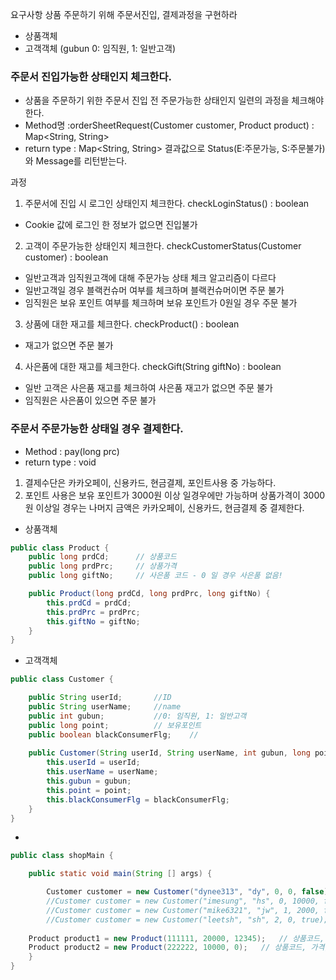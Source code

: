 요구사항
상품 주문하기 위해 주문서진입, 결제과정을 구현하라
- 상품객체
- 고객객체 (gubun 0: 임직원, 1: 일반고객)

### 주문서 진입가능한 상태인지 체크한다.
- 상품을 주문하기 위한 주문서 진입 전 주문가능한 상태인지 일련의 과정을 체크해야한다.
- Method명 :orderSheetRequest(Customer customer, Product product) : Map<String, String>
- return type : Map<String, String> 결과값으로  Status(E:주문가능, S:주문불가)와 Message를 리턴받는다. 

과정
1. 주문서에 진입 시 로그인 상태인지 체크한다. checkLoginStatus() : boolean
- Cookie 값에 로그인 한 정보가 없으면 진입불가
2. 고객이 주문가능한 상태인지 체크한다. checkCustomerStatus(Customer customer) : boolean
- 일반고객과 임직원고객에 대해 주문가능 상태 체크 알고리즘이 다르다
- 일반고객일 경우 블랙컨슈머 여부를 체크하며 블랙컨슈머이면 주문 불가
- 임직원은 보유 포인트 여부를 체크하며 보유 포인트가 0원일 경우 주문 불가
3. 상품에 대한 재고를 체크한다.  checkProduct() : boolean
- 재고가 없으면 주문 불가 
4. 사은품에 대한 재고를 체크한다. checkGift(String giftNo) : boolean
- 일반 고객은 사은품 재고를 체크하여 사은품 재고가 없으면 주문 불가
- 임직원은 사은품이 있으면 주문 불가


### 주문서 주문가능한 상태일 경우 결제한다.
- Method : pay(long prc)
- return type : void
1. 결제수단은 카카오페이, 신용카드, 현금결제, 포인트사용 중 가능하다.
2. 포인트 사용은 보유 포인트가 3000원 이상 일경우에만 가능하며 상품가격이 3000원 이상일 경우는 나머지 금액은 카카오페이, 신용카드, 현금결제 중 결제한다.



- 상품객체
```java
public class Product {
    public long prdCd;      // 상품코드
    public long prdPrc;     // 상품가격
    public long giftNo;     // 사은품 코드 - 0 일 경우 사은품 없음!

    public Product(long prdCd, long prdPrc, long giftNo) {
        this.prdCd = prdCd;
        this.prdPrc = prdPrc;
        this.giftNo = giftNo;
    }
}
```

- 고객객체

```java
public class Customer {

    public String userId;		//ID
    public String userName;		//name
    public int gubun;			//0: 임직원, 1: 일반고객
    public long point;			// 보유포인트
    public boolean blackConsumerFlg;	//
    
    public Customer(String userId, String userName, int gubun, long point, boolean blackConsumerFlg) {
        this.userId = userId;
        this.userName = userName;
        this.gubun = gubun;
        this.point = point;
        this.blackConsumerFlg = blackConsumerFlg;
    }
}
```

- 
```java
public class shopMain {

    public static void main(String [] args) {

        Customer customer = new Customer("dynee313", "dy", 0, 0, false);    	  //도연 임직원
        //Customer customer = new Customer("imesung", "hs", 0, 10000, false);     //혜성 임직원
        //Customer customer = new Customer("mike6321", "jw", 1, 2000, false);     //준우 일반고객
        //Customer customer = new Customer("leetsh", "sh", 2, 0, true);      	  //상현 일반고객 블랙컨슈머
	
	Product product1 = new Product(111111, 20000, 12345);	// 상품코드, 가격, 사은품코드
	Product product2 = new Product(222222, 10000, 0);	// 상품코드, 가격, 
    }
}
```



	
	
